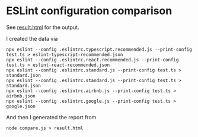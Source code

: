 # ESLint configuration comparison

See [result.html](./result.html) for the output.

I created the data via

```shell
npx eslint --config .eslintrc.typescript.recommended.js --print-config test.ts > eslint-typescript-recommended.json
npx eslint --config .eslintrc.react.recommended.js --print-config test.ts > eslint-react-recommended.json
npx eslint --config .eslintrc.standard.js --print-config test.ts > standard.json
npx eslint --config .eslintrc.standard.js --print-config test.ts > standard.json
npx eslint --config .eslintrc.airbnb.js --print-config test.ts > airbnb.json
npx eslint --config .eslintrc.google.js --print-config test.ts > google.json
```

And then I generated the report from

```shell
node compare.js > result.html
```
